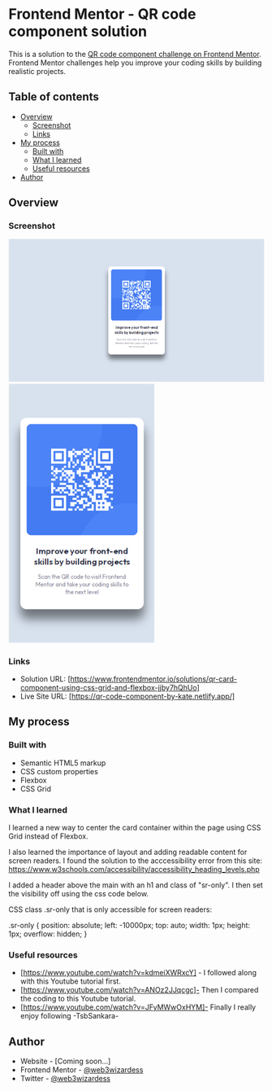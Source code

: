# Frontend Mentor - QR code component solution

This is a solution to the [QR code component challenge on Frontend Mentor](https://www.frontendmentor.io/challenges/qr-code-component-iux_sIO_H). Frontend Mentor challenges help you improve your coding skills by building realistic projects. 

## Table of contents

- [Overview](#overview)
  - [Screenshot](#screenshot)
  - [Links](#links)
- [My process](#my-process)
  - [Built with](#built-with)
  - [What I learned](#what-i-learned)
  - [Useful resources](#useful-resources)
- [Author](#author)


## Overview

### Screenshot

![](./screenshots/qr-card-screenshot-desktop.png)
![](./screenshots/qr-card-screenshot-mobile.png)

### Links

- Solution URL: [https://www.frontendmentor.io/solutions/qr-card-component-using-css-grid-and-flexbox-jjby7hQhUo]
- Live Site URL: [https://qr-code-component-by-kate.netlify.app/]

## My process

### Built with

- Semantic HTML5 markup
- CSS custom properties
- Flexbox
- CSS Grid


### What I learned

I learned a new way to center the card container within the page using CSS Grid instead of Flexbox.

I also learned the importance of layout and adding readable content for screen readers. 
I found the solution to the acccessibility error from this site:
https://www.w3schools.com/accessibility/accessibility_heading_levels.php

I added a header above the main with an h1 and class of "sr-only". I then set the visibility off using the css code below.

CSS class .sr-only that is only accessible for screen readers: 

.sr-only { position: absolute; 
          left: -10000px; 
          top: auto; 
          width: 1px; 
          height: 1px; 
          overflow: hidden; }


### Useful resources

- [https://www.youtube.com/watch?v=kdmeiXWRxcY] - I followed along with this Youtube tutorial first.
- [https://www.youtube.com/watch?v=ANOz2JJqcgc]- Then I compared the coding to this Youtube tutorial.
- [https://www.youtube.com/watch?v=JFyMWwOxHYM]- Finally I really enjoy following -TsbSankara- 



## Author

- Website - [Coming soon...]
- Frontend Mentor - [@web3wizardess](https://www.frontendmentor.io/profile/web3wizardess)
- Twitter - [@web3wizardess](https://www.twitter.com/web3wizardess)


